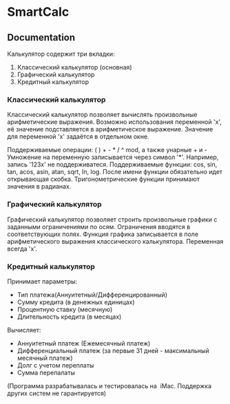 # SmartCalc

## Documentation

Калькулятор содержит три вкладки:
1. Классический калькулятор (основная)
2. Графический калькулятор 
3. Кредитный калькулятор

### Классический калькулятор

Классический калькулятор позволяет вычислять произвольные арифметические выражения. Возможно использования переменной 'x', её значение подставляется в арифметическое выражение. Значение для переменной 'x' задаётся в отдельном окне. 

Поддерживаемые операции: ( ) + - * / ^ mod, а также унарные + и -
Умножение на переменную записывается через символ '*'. Например, запись '123x' не поддерживатеся.
Поддерживаемые функции: cos, sin, tan, acos, asin, atan, sqrt, ln, log. После имени функции обязательно идет открывающая скобка. Тригонометрические функции принимают значения в радианах.

### Графический калькулятор

Графический калькулятор позволяет строить произвольные графики с заданными ограничениями по осям. Ограничения вводятся в соответствующих полях. Функция графика записывается в поле арифметического выражения классического калькулятора. Переменная всегда 'x'.


### Кредитный калькулятор

Принимает параметры:
* Тип платежа(Аннуитетный/Дифференцированный)
* Сумму кредита (в денежных единицах)
* Процентную ставку (месячную)
* Длительность кредита (в месяцах)

Вычисляет:
* Аннуитетный платеж (Ежемесячный платеж)
* Дифференциальный платеж (за первые 31 дней - максимальный месячный платеж)
* Долг с учетом переплаты
* Сумма перепалаты

(Программа разрабатывалась и тестировалась на  iMac. Поддержка других систем не гарантируется)